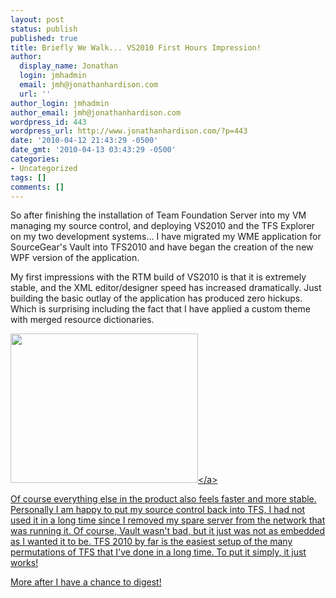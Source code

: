 ```yaml
---
layout: post
status: publish
published: true
title: Briefly We Walk... VS2010 First Hours Impression!
author:
  display_name: Jonathan
  login: jmhadmin
  email: jmh@jonathanhardison.com
  url: ''
author_login: jmhadmin
author_email: jmh@jonathanhardison.com
wordpress_id: 443
wordpress_url: http://www.jonathanhardison.com/?p=443
date: '2010-04-12 21:43:29 -0500'
date_gmt: '2010-04-13 03:43:29 -0500'
categories:
- Uncategorized
tags: []
comments: []
---
```

<p>So after finishing the installation of Team Foundation Server into my VM managing my source control, and deploying VS2010 and the TFS Explorer on my two development systems... I have migrated my WME application for SourceGear's Vault into TFS2010 and have began the creation of the new WPF version of the application.</p>
<p>My first impressions with the RTM build of VS2010 is that it is extremely stable, and the XML editor&#47;designer speed has increased dramatically. Just building the basic outlay of the application has produced zero hickups. Which is surprising including the fact that I have applied a custom theme with merged resource dictionaries.</p>
<p><a href="http:&#47;&#47;www.jonathanhardison.com&#47;wp-content&#47;uploads&#47;2010&#47;04&#47;Capture1.png"><img class="alignnone size-medium wp-image-444" style="border: 0px initial initial;" title="Capture" src="http:&#47;&#47;www.jonathanhardison.com&#47;wp-content&#47;uploads&#47;2010&#47;04&#47;Capture1-300x239.png" alt="" width="300" height="239" &#47;><&#47;a></p>
<p>Of course everything else in the product also feels faster and more stable. Personally I am happy to put my source control back into TFS, I had not used it in a long time since I removed my spare server from the network that was running it. Of course, Vault wasn't bad, but it just was not as embedded as I wanted it to be. TFS 2010 by far is the easiest setup of the many permutations of TFS that I've done in a long time. To put it simply, it just works!</p>
<p>More after I have a chance to digest!</p>
